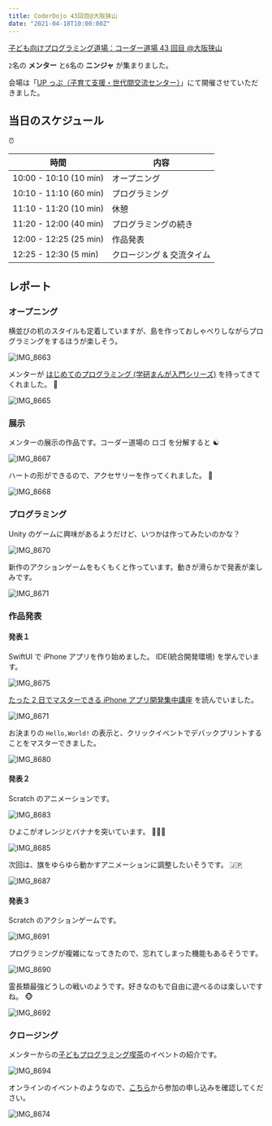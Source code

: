```yaml
---
title: CoderDojo 43回目@大阪狭山
date: "2021-04-18T10:00:00Z"
---
```


[子ども向けプログラミング道場：コーダー道場 43 回目 @大阪狭山](https://coderdojo-hommachi.doorkeeper.jp/events/119954)

`2`名の **メンター** と`6`名の **ニンジャ** が集まりました。

会場は「[UP っぷ（子育て支援・世代間交流センター）](http://www.city.osakasayama.osaka.jp/kosodate_kyoiku/kosodate/upp_kosodatesiensedaikankouryuusenta1/index.html)」にて開催させていただきました。

## 当日のスケジュール

⏰

| 時間                   | 内容                      |
| ---------------------- | ------------------------- |
| 10:00 - 10:10 (10 min) | オープニング              |
| 10:10 - 11:10 (60 min) | プログラミング            |
| 11:10 - 11:20 (10 min) | 休憩                      |
| 11:20 - 12:00 (40 min) | プログラミングの続き      |
| 12:00 - 12:25 (25 min) | 作品発表                  |
| 12:25 - 12:30 (5 min)  | クロージング & 交流タイム |

## レポート

### オープニング

横並びの机のスタイルも定着していますが、島を作っておしゃべりしながらプログラミングをするほうが楽しそう。

![IMG_8663](./IMG_8663.jpg)

メンターが [はじめてのプログラミング (学研まんが入門シリーズ)](https://hon.gakken.jp/book/1020458500) を持ってきてくれました。 📘

![IMG_8665](./IMG_8665.jpg)

### 展示

メンターの展示の作品です。コーダー道場の ロゴ を分解すると ☯️

![IMG_8667](./IMG_8667.jpg)

ハートの形ができるので、アクセサリーを作ってくれました。 💖

![IMG_8668](./IMG_8668.jpg)

### プログラミング

Unity のゲームに興味があるようだけど、いつかは作ってみたいのかな？

![IMG_8670](./IMG_8670.jpg)

新作のアクションゲームをもくもくと作っています。動きが滑らかで発表が楽しみです。

![IMG_8671](./IMG_8671.jpg)

### 作品発表

#### 発表１

SwiftUI で iPhone アプリを作り始めました。 IDE(統合開発環境) を学んでいます。

![IMG_8675](./IMG_8675.jpg)

[たった 2 日でマスターできる iPhone アプリ開発集中講座](https://www.socym.co.jp/book/1278) を読んでいました。

![IMG_8671](./IMG_8672.jpg)

お決まりの `Hello,World!` の表示と、クリックイベントでデバックプリントすることをマスターできました。

![IMG_8680](./IMG_8680.jpg)

#### 発表２

Scratch のアニメーションです。

![IMG_8683](./IMG_8683.jpg)

ひよこがオレンジとバナナを突いています。 🐥🍊🍌

![IMG_8685](./IMG_8685.jpg)

次回は、旗をゆらゆら動かすアニメーションに調整したいそうです。 🇯🇵

![IMG_8687](./IMG_8687.jpg)

#### 発表３

Scratch のアクションゲームです。

![IMG_8691](./IMG_8691.jpg)

プログラミングが複雑になってきたので、忘れてしまった機能もあるそうです。

![IMG_8690](./IMG_8690.jpg)

霊長類最強どうしの戦いのようです。好きなのもで自由に遊べるのは楽しいですね。 🐵

![IMG_8692](./IMG_8692.jpg)

### クロージング

メンターからの[子どもプログラミング喫茶](https://makezine.jp/event/makers-mfk2021/m0005/)のイベントの紹介です。

![IMG_8694](./IMG_8694.jpg)

オンラインのイベントのようなので、[こちら](https://pgmsaloon4kids.github.io/kyoto/2021/)から参加の申し込みを確認してください。

![IMG_8674](./IMG_8674.jpg)
